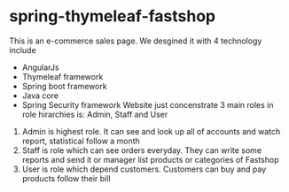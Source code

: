 # spring-thymeleaf-fastshop
This is an e-commerce sales page. We desgined it with 4 technology include
* AngularJs
* Thymeleaf framework
* Spring boot framework
* Java core
* Spring Security framework
Website just concenstrate 3 main roles in role hirarchies is: Admin, Staff and User

1. Admin is highest role. It can see and look up all of accounts and watch report, statistical follow a month
2. Staff is role which can see orders everyday. They can write some reports and send it or manager list products or categories of Fastshop
3. User is role which depend customers. Customers can buy and pay products follow their bill
